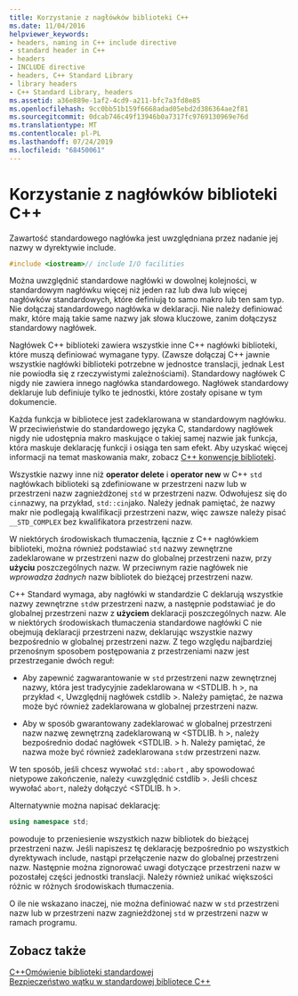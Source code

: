 ```yaml
---
title: Korzystanie z nagłówków biblioteki C++
ms.date: 11/04/2016
helpviewer_keywords:
- headers, naming in C++ include directive
- standard header in C++
- headers
- INCLUDE directive
- headers, C++ Standard Library
- library headers
- C++ Standard Library, headers
ms.assetid: a36e889e-1af2-4cd9-a211-bfc7a3fd8e85
ms.openlocfilehash: 9cc0bb51b159f6668adad05ebd2d386364ae2f81
ms.sourcegitcommit: 0dcab746c49f13946b0a7317fc9769130969e76d
ms.translationtype: MT
ms.contentlocale: pl-PL
ms.lasthandoff: 07/24/2019
ms.locfileid: "68450061"
---
```

# <a name="using-c-library-headers"></a>Korzystanie z nagłówków biblioteki C++

Zawartość standardowego nagłówka jest uwzględniana przez nadanie jej nazwy w dyrektywie include.

```cpp
#include <iostream>// include I/O facilities
```

Można uwzględnić standardowe nagłówki w dowolnej kolejności, w standardowym nagłówku więcej niż jeden raz lub dwa lub więcej nagłówków standardowych, które definiują to samo makro lub ten sam typ. Nie dołączaj standardowego nagłówka w deklaracji. Nie należy definiować makr, które mają takie same nazwy jak słowa kluczowe, zanim dołączysz standardowy nagłówek.

Nagłówek C++ biblioteki zawiera wszystkie inne C++ nagłówki biblioteki, które muszą definiować wymagane typy. (Zawsze dołączaj C++ jawnie wszystkie nagłówki biblioteki potrzebne w jednostce translacji, jednak Lest nie powiodła się z rzeczywistymi zależnościami). Standardowy nagłówek C nigdy nie zawiera innego nagłówka standardowego. Nagłówek standardowy deklaruje lub definiuje tylko te jednostki, które zostały opisane w tym dokumencie.

Każda funkcja w bibliotece jest zadeklarowana w standardowym nagłówku. W przeciwieństwie do standardowego języka C, standardowy nagłówek nigdy nie udostępnia makro maskujące o takiej samej nazwie jak funkcja, która maskuje deklarację funkcji i osiąga ten sam efekt. Aby uzyskać więcej informacji na temat maskowania makr, zobacz [ C++ konwencje biblioteki](../standard-library/cpp-library-conventions.md).

Wszystkie nazwy inne niż **operator delete** i **operator new** w C++ `std` nagłówkach biblioteki są zdefiniowane w przestrzeni nazw lub w przestrzeni nazw zagnieżdżonej `std` w przestrzeni nazw. Odwołujesz się do `cin`nazwy, na przykład, `std::cin`jako. Należy jednak pamiętać, że nazwy makr nie podlegają kwalifikacji przestrzeni nazw, więc zawsze należy pisać `__STD_COMPLEX` bez kwalifikatora przestrzeni nazw.

W niektórych środowiskach tłumaczenia, łącznie z C++ nagłówkiem biblioteki, można również podstawiać `std` nazwy zewnętrzne zadeklarowane w przestrzeni nazw do globalnej przestrzeni nazw, przy **użyciu** poszczególnych nazw. W przeciwnym razie nagłówek nie *wprowadza żadnych* nazw bibliotek do bieżącej przestrzeni nazw.

C++ Standard wymaga, aby nagłówki w standardzie C deklarują wszystkie nazwy zewnętrzne `std`w przestrzeni nazw, a następnie podstawiać je do globalnej przestrzeni nazw z **użyciem** deklaracji poszczególnych nazw. Ale w niektórych środowiskach tłumaczenia standardowe nagłówki C nie obejmują deklaracji przestrzeni nazw, deklarując wszystkie nazwy bezpośrednio w globalnej przestrzeni nazw. Z tego względu najbardziej przenośnym sposobem postępowania z przestrzeniami nazw jest przestrzeganie dwóch reguł:

- Aby zapewnić zagwarantowanie w `std` przestrzeni nazw zewnętrznej nazwy, która jest tradycyjnie zadeklarowana w \<STDLIB. h >, na przykład \<, Uwzględnij nagłówek cstdlib >. Należy pamiętać, że nazwa może być również zadeklarowana w globalnej przestrzeni nazw.

- Aby w sposób gwarantowany zadeklarować w globalnej przestrzeni nazw nazwę zewnętrzną zadeklarowaną w \<STDLIB. h >, należy bezpośrednio dodać nagłówek \<STDLIB. > h. Należy pamiętać, że nazwa może być również zadeklarowana `std`w przestrzeni nazw.

W ten sposób, jeśli chcesz wywołać `std::abort` , aby spowodować nietypowe zakończenie, należy \<uwzględnić cstdlib >. Jeśli chcesz wywołać `abort`, należy dołączyć \<STDLIB. h >.

Alternatywnie można napisać deklarację:

```cpp
using namespace std;
```

powoduje to przeniesienie wszystkich nazw bibliotek do bieżącej przestrzeni nazw. Jeśli napiszesz tę deklarację bezpośrednio po wszystkich dyrektywach include, nastąpi przełączenie nazw do globalnej przestrzeni nazw. Następnie można zignorować uwagi dotyczące przestrzeni nazw w pozostałej części jednostki translacji. Należy również unikać większości różnic w różnych środowiskach tłumaczenia.

O ile nie wskazano inaczej, nie można definiować nazw w `std` przestrzeni nazw lub w przestrzeni nazw zagnieżdżonej `std` w przestrzeni nazw w ramach programu.

## <a name="see-also"></a>Zobacz także

[C++Omówienie biblioteki standardowej](../standard-library/cpp-standard-library-overview.md)\
[Bezpieczeństwo wątku w standardowej bibliotece C++](../standard-library/thread-safety-in-the-cpp-standard-library.md)
